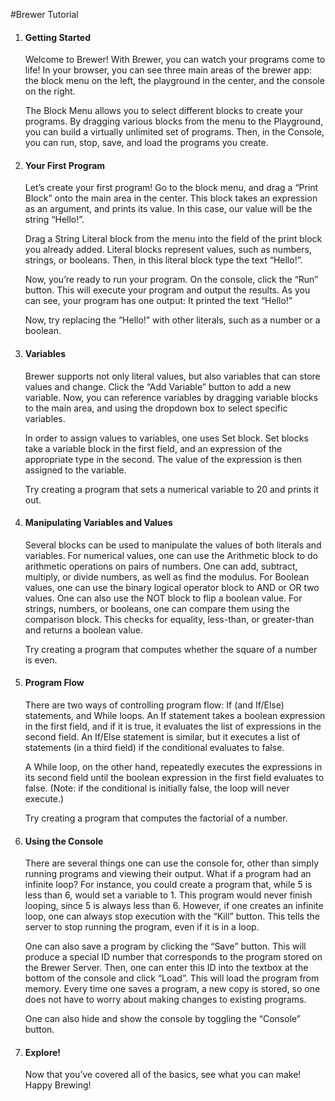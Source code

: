 #Brewer Tutorial

1. #### Getting Started

    Welcome to Brewer! With Brewer, you can watch your programs come to life! In your browser, you can see three main areas of the brewer app: the block menu on the left, the playground in the center, and the console on the right. 

    The Block Menu allows you to select different blocks to create your programs. By dragging various blocks from the menu to the Playground, you can build a virtually unlimited set of programs. Then, in the Console, you can run, stop, save, and load the programs you create. 


2. #### Your First Program

    Let’s create your first program! Go to the block menu, and drag a “Print Block” onto the main area in the center. This block takes an expression as an argument, and prints its value. In this case, our value will be the string “Hello!”. 

    Drag a String Literal block from the menu into the field of the print block you already added. Literal blocks represent values, such as numbers, strings, or booleans. Then, in this literal block type the text “Hello!”. 

    Now, you’re ready to run your program. On the console, click the “Run” button. This will execute your program and output the results. As you can see, your program has one output: It printed the text “Hello!”

    Now, try replacing the “Hello!” with other literals, such as a number or a boolean.


3. #### Variables

    Brewer supports not only literal values, but also variables that can store values and change. Click the “Add Variable” button to add a new variable. Now, you can reference variables by dragging variable blocks to the main area, and using the dropdown box to select specific variables. 

    In order to assign values to variables, one uses Set block. Set blocks take a variable block in the first field, and an expression of the appropriate type in the second. The value of the expression is then assigned to the variable. 

    Try creating a program that sets a numerical variable to 20 and prints it out. 


4. #### Manipulating Variables and Values
    Several blocks can be used to manipulate the values of both literals and variables. For numerical values, one can use the Arithmetic block to do arithmetic operations on pairs of numbers. One can add, subtract, multiply, or divide numbers, as well as find the modulus. For Boolean values, one can use the binary logical operator block to AND or OR two values. One can also use the NOT block to flip a boolean value. For strings, numbers, or booleans, one can compare them using the comparison block. This checks for equality, less-than, or greater-than and returns a boolean value. 

    Try creating a program that computes whether the square of a number is even. 


5. #### Program Flow

    There are two ways of controlling program flow: If (and If/Else) statements, and While loops. An If statement takes a boolean expression in the first field, and if it is true, it evaluates the list of expressions in the second field. An If/Else statement is similar, but it executes a list of statements (in a third field) if the conditional evaluates to false. 

    A While loop, on the other hand, repeatedly executes the expressions in its second field until the boolean expression in the first field evaluates to false. (Note: if the conditional is initially false, the loop will never execute.)

    Try creating a program that computes the factorial of a number.


6. #### Using the Console

    There are several things one can use the console for, other than simply running programs and viewing their output. What if a program had an infinite loop? For instance, you could create a program that, while 5 is less than 6, would set a variable to 1. This program would never finish looping, since 5 is always less than 6. However, if one creates an infinite loop, one can always stop execution with the “Kill” button. This tells the server to stop running the program, even if it is in a loop. 

    One can also save a program by clicking the “Save” button. This will produce a special ID number that corresponds to the program stored on the Brewer Server. Then, one can enter this ID into the textbox at the bottom of the console and click “Load”. This will load the program from memory. Every time one saves a program, a new copy is stored, so one does not have to worry about making changes to existing programs.

    One can also hide and show the console by toggling the “Console” button.

7. #### Explore!

    Now that you’ve covered all of the basics, see what you can make! Happy Brewing!
